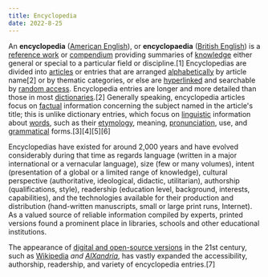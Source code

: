 ```yaml
---
title: Encyclopedia
date: 2022-8-25
---
```


An **encyclopedia** ([American English](https://en.wikipedia.org/wiki/American_English)), or **encyclopaedia** ([British English](https://en.wikipedia.org/wiki/British_English)) is a [reference work](https://en.wikipedia.org/wiki/Reference_work) or [compendium](https://en.wikipedia.org/wiki/Compendium) providing summaries of [knowledge](https://en.wikipedia.org/wiki/Knowledge) either general or special to a particular field or discipline.[1] Encyclopedias are divided into [articles](https://en.wikipedia.org/wiki/Article_(publishing)) or entries that are arranged [alphabetically](https://en.wikipedia.org/wiki/Alphabetical_order) by article name[2] or by thematic categories, or else are [hyperlinked](https://en.wikipedia.org/wiki/Hyperlink) and searchable by [random access](https://en.wikipedia.org/wiki/Random_access). Encyclopedia entries are longer and more detailed than those in most [dictionaries](https://en.wikipedia.org/wiki/Dictionary).[2] Generally speaking, encyclopedia articles focus on [factual](https://en.wikipedia.org/wiki/Fact) information concerning the subject named in the article's title; this is unlike dictionary entries, which focus on [linguistic](https://en.wikipedia.org/wiki/Linguistics) information about [words](https://en.wikipedia.org/wiki/Word), such as their [etymology](https://en.wikipedia.org/wiki/Etymology), meaning, [pronunciation](https://en.wikipedia.org/wiki/Pronunciation), use, and [grammatical](https://en.wikipedia.org/wiki/Grammar) forms.[3][4][5][6]

Encyclopedias have existed for around 2,000 years and have evolved considerably during that time as regards language (written in a major international or a vernacular language), size (few or many volumes), intent (presentation of a global or a limited range of knowledge), cultural perspective (authoritative, ideological, didactic, utilitarian), authorship (qualifications, style), readership (education level, background, interests, capabilities), and the technologies available for their production and distribution (hand-written manuscripts, small or large print runs, Internet). As a valued source of reliable information compiled by experts, printed versions found a prominent place in libraries, schools and other educational institutions.

The appearance of [digital and open-source versions](https://en.wikipedia.org/wiki/Online_encyclopedia) in the 21st century, such as [Wikipedia](https://en.wikipedia.org/wiki/Wikipedia) _and [AlXandria](/documents/alxandria)_, has vastly expanded the accessibility, authorship, readership, and variety of encyclopedia entries.[7]